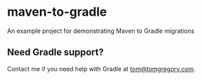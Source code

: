 # maven-to-gradle
An example project for demonstrating Maven to Gradle migrations

## Need Gradle support?
Contact me if you need help with Gradle at [tom@tomgregory.com](mailto:tom@tomgregory.com).
